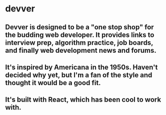 # devver

## Devver is designed to be a "one stop shop" for the budding web developer. It provides links to interview prep, algorithm practice, job boards, and finally web development news and forums.

## It's inspired by Americana in the 1950s. Haven't decided why yet, but I'm a fan of the style and thought it would be a good fit.

## It's built with React, which has been cool to work with.
